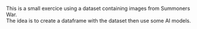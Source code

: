 This is a small exercice using a dataset containing images from Summoners War. \
The idea is to create a dataframe with the dataset then use some AI models.

